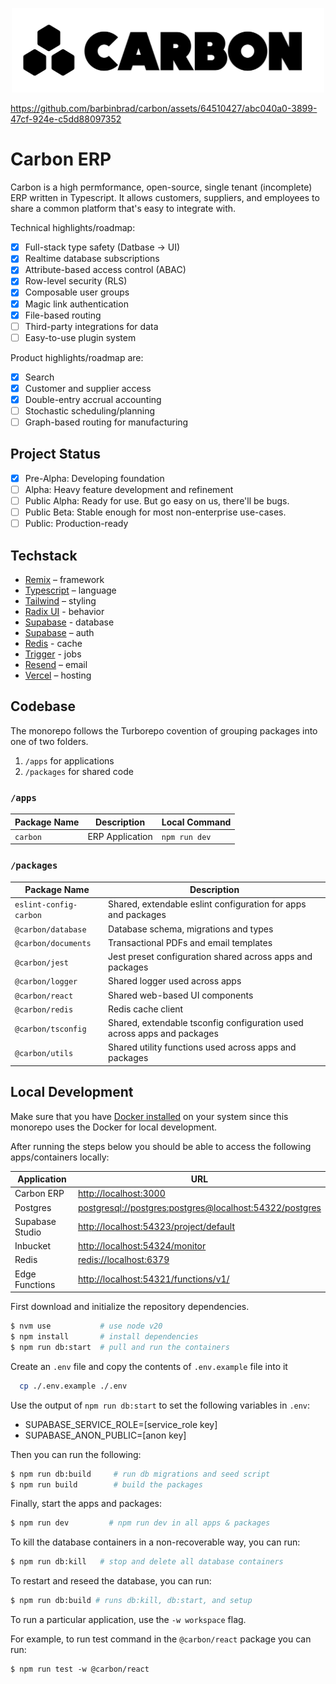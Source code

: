 <p align="center"><a href="https://carbon.us.org" target="_blank"><img src="https://raw.githubusercontent.com/barbinbrad/carbon/main/www/public/logo-full.png" width="500" alt="Carbon Logo"></a></p>

https://github.com/barbinbrad/carbon/assets/64510427/abc040a0-3899-47cf-924e-c5dd88097352

# Carbon ERP

Carbon is a high permformance, open-source, single tenant (incomplete) ERP written in Typescript. It allows customers, suppliers, and employees to share a common platform that's easy to integrate with.

Technical highlights/roadmap:

- [x] Full-stack type safety (Datbase → UI)
- [x] Realtime database subscriptions
- [x] Attribute-based access control (ABAC)
- [x] Row-level security (RLS)
- [x] Composable user groups
- [x] Magic link authentication
- [x] File-based routing
- [ ] Third-party integrations for data
- [ ] Easy-to-use plugin system

Product highlights/roadmap are:

- [x] Search
- [x] Customer and supplier access
- [x] Double-entry accrual accounting
- [ ] Stochastic scheduling/planning
- [ ] Graph-based routing for manufacturing

## Project Status

- [x] Pre-Alpha: Developing foundation
- [ ] Alpha: Heavy feature development and refinement
- [ ] Public Alpha: Ready for use. But go easy on us, there'll be bugs.
- [ ] Public Beta: Stable enough for most non-enterprise use-cases.
- [ ] Public: Production-ready

## Techstack

- [Remix](https://remix.run) – framework
- [Typescript](https://www.typescriptlang.org/) – language
- [Tailwind](https://tailwindcss.com) – styling
- [Radix UI](https://radix-ui.com) - behavior
- [Supabase](https://supabase.com) - database
- [Supabase](https://supabase.com) – auth
- [Redis](https://redis.io) - cache
- [Trigger](https://trigger.dev) - jobs
- [Resend](https://resend.com) – email
- [Vercel](https://vercel.com) – hosting

## Codebase

The monorepo follows the Turborepo covention of grouping packages into one of two folders.

1. `/apps` for applications
2. `/packages` for shared code

### `/apps`

| Package Name | Description     | Local Command |
| ------------ | --------------- | ------------- |
| `carbon`     | ERP Application | `npm run dev` |

### `/packages`

| Package Name           | Description                                                             |
| ---------------------- | ----------------------------------------------------------------------- |
| `eslint-config-carbon` | Shared, extendable eslint configuration for apps and packages           |
| `@carbon/database`     | Database schema, migrations and types                                   |
| `@carbon/documents`    | Transactional PDFs and email templates                                  |
| `@carbon/jest`         | Jest preset configuration shared across apps and packages               |
| `@carbon/logger`       | Shared logger used across apps                                          |
| `@carbon/react`        | Shared web-based UI components                                          |
| `@carbon/redis`        | Redis cache client                                                      |
| `@carbon/tsconfig`     | Shared, extendable tsconfig configuration used across apps and packages |
| `@carbon/utils`        | Shared utility functions used across apps and packages                  |

## Local Development

Make sure that you have [Docker installed](https://docs.docker.com/desktop/install/mac-install/) on your system since this monorepo uses the Docker for local development.

After running the steps below you should be able to access the following apps/containers locally:

| Application     | URL                                                                                                                |
| --------------- | ------------------------------------------------------------------------------------------------------------------ |
| Carbon ERP      | [http://localhost:3000](http://localhost:3000)                                                                     |
| Postgres        | [postgresql://postgres:postgres@localhost:54322/postgres](postgresql://postgres:postgres@localhost:54322/postgres) |
| Supabase Studio | [http://localhost:54323/project/default](http://localhost:54323/project/default)                                   |
| Inbucket        | [http://localhost:54324/monitor](http://localhost:54324/monitor)                                                   |
| Redis           | [redis://localhost:6379](redis://localhost:6379)                                                                   |
| Edge Functions  | [http://localhost:54321/functions/v1/<function-name>](http://localhost:54321/functions/v1/<function-name>)         |

First download and initialize the repository dependencies.

```bash
$ nvm use           # use node v20
$ npm install       # install dependencies
$ npm run db:start  # pull and run the containers
```

Create an `.env` file and copy the contents of `.env.example` file into it

```bash
  cp ./.env.example ./.env
```

Use the output of `npm run db:start` to set the following variables in `.env`:

- SUPABASE_SERVICE_ROLE=[service_role key]
- SUPABASE_ANON_PUBLIC=[anon key]

Then you can run the following:

```bash
$ npm run db:build     # run db migrations and seed script
$ npm run build        # build the packages
```

Finally, start the apps and packages:

```bash
$ npm run dev         # npm run dev in all apps & packages
```

To kill the database containers in a non-recoverable way, you can run:

```bash
$ npm run db:kill   # stop and delete all database containers
```

To restart and reseed the database, you can run:

```bash
$ npm run db:build # runs db:kill, db:start, and setup
```

To run a particular application, use the `-w workspace` flag.

For example, to run test command in the `@carbon/react` package you can run:

```
$ npm run test -w @carbon/react
```
